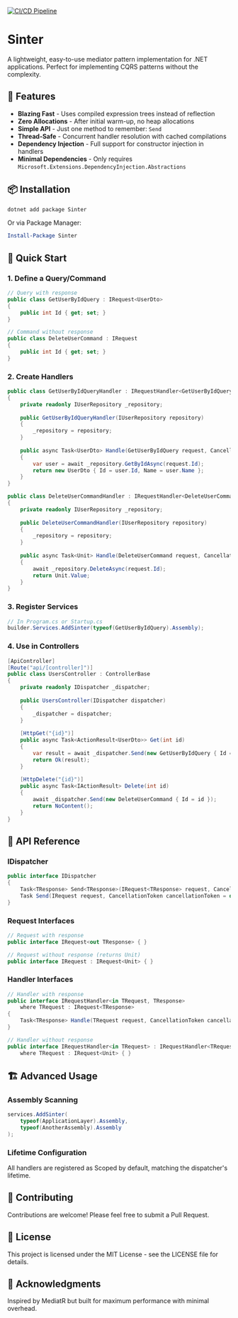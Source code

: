 [![CI/CD Pipeline](https://github.com/di-hon/SimpleMediator/actions/workflows/ci-cd.yml/badge.svg)](https://github.com/di-hon/SimpleMediator/actions/workflows/ci-cd.yml)
# Sinter

A lightweight, easy-to-use mediator pattern implementation for .NET applications. Perfect for implementing CQRS patterns without the complexity.

## 🚀 Features

- **Blazing Fast** - Uses compiled expression trees instead of reflection
- **Zero Allocations** - After initial warm-up, no heap allocations
- **Simple API** - Just one method to remember: `Send`
- **Thread-Safe** - Concurrent handler resolution with cached compilations
- **Dependency Injection** - Full support for constructor injection in handlers
- **Minimal Dependencies** - Only requires `Microsoft.Extensions.DependencyInjection.Abstractions`

## 📦 Installation

```bash
dotnet add package Sinter
```

Or via Package Manager:
```powershell
Install-Package Sinter
```

## 🔧 Quick Start

### 1. Define a Query/Command

```csharp
// Query with response
public class GetUserByIdQuery : IRequest<UserDto>
{
    public int Id { get; set; }
}

// Command without response
public class DeleteUserCommand : IRequest
{
    public int Id { get; set; }
}
```

### 2. Create Handlers

```csharp
public class GetUserByIdQueryHandler : IRequestHandler<GetUserByIdQuery, UserDto>
{
    private readonly IUserRepository _repository;
    
    public GetUserByIdQueryHandler(IUserRepository repository)
    {
        _repository = repository;
    }
    
    public async Task<UserDto> Handle(GetUserByIdQuery request, CancellationToken cancellationToken)
    {
        var user = await _repository.GetByIdAsync(request.Id);
        return new UserDto { Id = user.Id, Name = user.Name };
    }
}

public class DeleteUserCommandHandler : IRequestHandler<DeleteUserCommand>
{
    private readonly IUserRepository _repository;
    
    public DeleteUserCommandHandler(IUserRepository repository)
    {
        _repository = repository;
    }
    
    public async Task<Unit> Handle(DeleteUserCommand request, CancellationToken cancellationToken)
    {
        await _repository.DeleteAsync(request.Id);
        return Unit.Value;
    }
}
```

### 3. Register Services

```csharp
// In Program.cs or Startup.cs
builder.Services.AddSinter(typeof(GetUserByIdQuery).Assembly);
```

### 4. Use in Controllers

```csharp
[ApiController]
[Route("api/[controller]")]
public class UsersController : ControllerBase
{
    private readonly IDispatcher _dispatcher;
    
    public UsersController(IDispatcher dispatcher)
    {
        _dispatcher = dispatcher;
    }
    
    [HttpGet("{id}")]
    public async Task<ActionResult<UserDto>> Get(int id)
    {
        var result = await _dispatcher.Send(new GetUserByIdQuery { Id = id });
        return Ok(result);
    }
    
    [HttpDelete("{id}")]
    public async Task<IActionResult> Delete(int id)
    {
        await _dispatcher.Send(new DeleteUserCommand { Id = id });
        return NoContent();
    }
}
```

## 🎯 API Reference
### IDispatcher

```csharp
public interface IDispatcher
{
    Task<TResponse> Send<TResponse>(IRequest<TResponse> request, CancellationToken cancellationToken = default);
    Task Send(IRequest request, CancellationToken cancellationToken = default);
}
```

### Request Interfaces

```csharp
// Request with response
public interface IRequest<out TResponse> { }

// Request without response (returns Unit)
public interface IRequest : IRequest<Unit> { }
```

### Handler Interfaces

```csharp
// Handler with response
public interface IRequestHandler<in TRequest, TResponse> 
    where TRequest : IRequest<TResponse>
{
    Task<TResponse> Handle(TRequest request, CancellationToken cancellationToken);
}

// Handler without response
public interface IRequestHandler<in TRequest> : IRequestHandler<TRequest, Unit> 
    where TRequest : IRequest<Unit> { }
```

## 🏗️ Advanced Usage

### Assembly Scanning

```csharp
services.AddSinter(
    typeof(ApplicationLayer).Assembly,
    typeof(AnotherAssembly).Assembly
);
```

### Lifetime Configuration
All handlers are registered as Scoped by default, matching the dispatcher's lifetime.

## 🤝 Contributing

Contributions are welcome! Please feel free to submit a Pull Request.

## 📄 License

This project is licensed under the MIT License - see the LICENSE file for details.

## 🙏 Acknowledgments
Inspired by MediatR but built for maximum performance with minimal overhead.